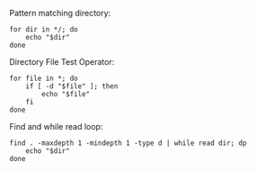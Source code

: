 Pattern matching directory:
```
for dir in */; do
	echo "$dir"
done
```

Directory File Test Operator:
```
for file in *; do
	if [ -d "$file" ]; then
		echo "$file"
	fi
done
```

Find and while read loop:
```
find . -maxdepth 1 -mindepth 1 -type d | while read dir; dp
	echo "$dir"
done
```
